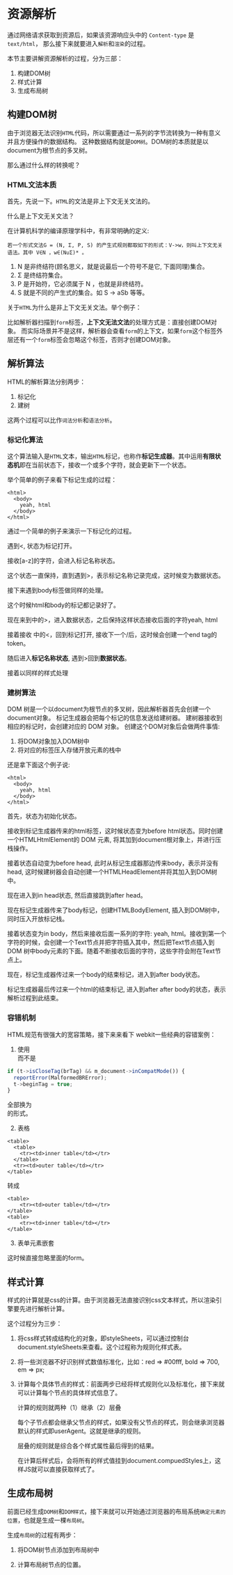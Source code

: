 # 资源解析

通过网络请求获取到资源后，如果该资源响应头中的 `Content-type` 是 `text/html`，
那么接下来就要进入`解析`和`渲染`的过程。

本节主要讲解资源解析的过程，分为三部：

1. 构建DOM树
2. 样式计算
3. 生成布局树

## 构建DOM树

由于浏览器无法识别`HTML`代码，所以需要通过一系列的字节流转换为一种有意义并且方便操作的数据结构。
这种数据结构就是`DOM树`。DOM树的本质就是以document为根节点的多叉树。

那么通过什么样的转换呢？

### HTML文法本质

首先，先说一下。`HTML`的文法是非上下文无关文法的。

什么是上下文无关文法？

在计算机科学的编译原理学科中，有非常明确的定义:

```
若一个形式文法G = (N, Σ, P, S) 的产生式规则都取如下的形式：V->w，则叫上下文无关语法。其中 V∈N ，w∈(N∪Σ)* 。
```

1. N 是非终结符(顾名思义，就是说最后一个符号不是它, 下面同理)集合。
2. Σ 是终结符集合。
3. P 是开始符，它必须属于 N ，也就是非终结符。
4. S 就是不同的产生式的集合。如 S -> aSb 等等。

关于`HTML`为什么是非上下文无关文法。举个例子：

比如解析器扫描到`form`标签，**上下文无法文法**的处理方式是：直接创建DOM对象。
而实际场景并不是这样，解析器会查看`form`的上下文，如果`form`这个标签外层还有一个`form`标签会忽略这个标签，否则才创建DOM对象。

## 解析算法

HTML的解析算法分别两步：

1. 标记化
2. 建树

这两个过程可以比作`词法分析`和`语法分析`。

### 标记化算法

这个算法输入是`HTML`文本，输出`HTML`标记，也称作**标记生成器**。其中运用**有限状态机**即在当前状态下，接收一个或多个字符，就会更新下一个状态。

举个简单的例子来看下标记生成的过程：

````
<html>
  <body>
    yeah, html
  </body>
</html>
````

通过一个简单的例子来演示一下标记化的过程。

遇到<, 状态为标记打开。

接收[a-z]的字符，会进入标记名称状态。

这个状态一直保持，直到遇到>，表示标记名称记录完成，这时候变为数据状态。

接下来遇到body标签做同样的处理。

这个时候html和body的标记都记录好了。

现在来到<body>中的>，进入数据状态，之后保持这样状态接收后面的字符yeah, html

接着接收 </body> 中的<，回到标记打开, 接收下一个/后，这时候会创建一个end tag的token。

随后进入**标记名称状态**, 遇到>回到**数据状态**。

接着以同样的样式处理 </html>

### 建树算法

DOM 树是一个以document为根节点的多叉树，因此解析器首先会创建一个document对象。
标记生成器会把每个标记的信息发送给建树器。
建树器接收到相应的标记时，会创建对应的 DOM 对象。
创建这个DOM对象后会做两件事情:

1. 将DOM对象加入DOM树中
2. 将对应的标签压入存储开放元素的栈中

还是拿下面这个例子说:

```
<html>
  <body>
    yeah, html
  </body>
</html>
```

首先，状态为初始化状态。

接收到标记生成器传来的html标签，这时候状态变为before html状态。同时创建一个HTMLHtmlElement的 DOM 元素, 将其加到document根对象上，并进行压栈操作。

接着状态自动变为before head, 此时从标记生成器那边传来body，表示并没有head, 这时候建树器会自动创建一个HTMLHeadElement并将其加入到DOM树中。

现在进入到in head状态, 然后直接跳到after head。

现在标记生成器传来了body标记，创建HTMLBodyElement, 插入到DOM树中，同时压入开放标记栈。

接着状态变为in body，然后来接收后面一系列的字符: yeah, html。接收到第一个字符的时候，会创建一个Text节点并把字符插入其中，然后把Text节点插入到 DOM 树中body元素的下面。随着不断接收后面的字符，这些字符会附在Text节点上。


现在，标记生成器传过来一个body的结束标记，进入到after body状态。

标记生成器最后传过来一个html的结束标记, 进入到after after body的状态，表示解析过程到此结束。

### 容错机制

HTML规范有很强大的宽容策略，接下来来看下 webkit一些经典的容错案例：

1.  使用</br>而不是<br>

```js
if (t->isCloseTag(brTag) && m_document->inCompatMode()) {
  reportError(MalformedBRError);
  t->beginTag = true;
}
```
全部换为<br>的形式。

2. 表格

```
<table>
  <table>
    <tr><td>inner table</td></tr>
  </table>
  <tr><td>outer table</td></tr>
</table>
```
转成

```
<table>
    <tr><td>outer table</td></tr>
</table>
<table>
    <tr><td>inner table</td></tr>
</table>
```

3. 表单元素嵌套

这时候直接忽略里面的form。



## 样式计算

样式的计算就是css的计算。由于浏览器无法直接识别css文本样式，所以渲染引擎要先进行解析计算。

这个过程分为三步：

1. 将css样式转成结构化的对象，即styleSheets，可以通过控制台document.styleSheets来查看。这个过程称为规则化样式表。

2. 将一些浏览器不好识别样式数值标准化，比如：red => #00fff, bold => 700, em => px;

3. 计算每个具体节点的样式：前面两步已经将样式规则化以及标准化，接下来就可以计算每个节点的具体样式信息了。

    计算的规则就两种（1）继承（2）层叠

    每个子节点都会继承父节点的样式，如果没有父节点的样式，则会继承浏览器默认的样式即userAgent。这就是继承的规则。

    层叠的规则就是综合各个样式属性最后得到的结果。

    在计算后样式后，会将所有的样式值挂到document.compuedStyles上，这样JS就可以直接获取样式了。

## 生成布局树

前面已经生成`DOM树`和`DOM样式`，接下来就可以开始通过浏览器的布局系统`确定元素的位置`，也就是生成一棵`布局树`。

生成`布局树`的过程有两步：

1. 将DOM树节点添加到布局树中

2. 计算布局树节点的位置。 